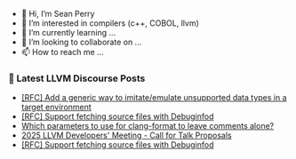 - 👋 Hi, I’m Sean Perry
- 👀 I’m interested in compilers (c++, COBOL, llvm)
- 🌱 I’m currently learning ...
- 💞️ I’m looking to collaborate on ...
- 📫 How to reach me ...

<!---
s66perry/s66perry is a ✨ special ✨ repository because its `README.md` (this file) appears on your GitHub profile.
You can click the Preview link to take a look at your changes.
--->
### 📕 Latest LLVM Discourse Posts

<!-- DISCOURSE-LLVM:START -->
- [[RFC] Add a generic way to imitate/emulate unsupported data types in a target environment](https://discourse.llvm.org/t/rfc-add-a-generic-way-to-imitate-emulate-unsupported-data-types-in-a-target-environment/86249#post_9)
- [[RFC] Support fetching source files with Debuginfod](https://discourse.llvm.org/t/rfc-support-fetching-source-files-with-debuginfod/86579#post_16)
- [Which parameters to use for clang-format to leave comments alone?](https://discourse.llvm.org/t/which-parameters-to-use-for-clang-format-to-leave-comments-alone/86687#post_1)
- [2025 LLVM Developers&#39; Meeting - Call for Talk Proposals](https://discourse.llvm.org/t/2025-llvm-developers-meeting-call-for-talk-proposals/86685#post_1)
- [[RFC] Support fetching source files with Debuginfod](https://discourse.llvm.org/t/rfc-support-fetching-source-files-with-debuginfod/86579#post_15)
<!-- DISCOURSE-LLVM:END -->
